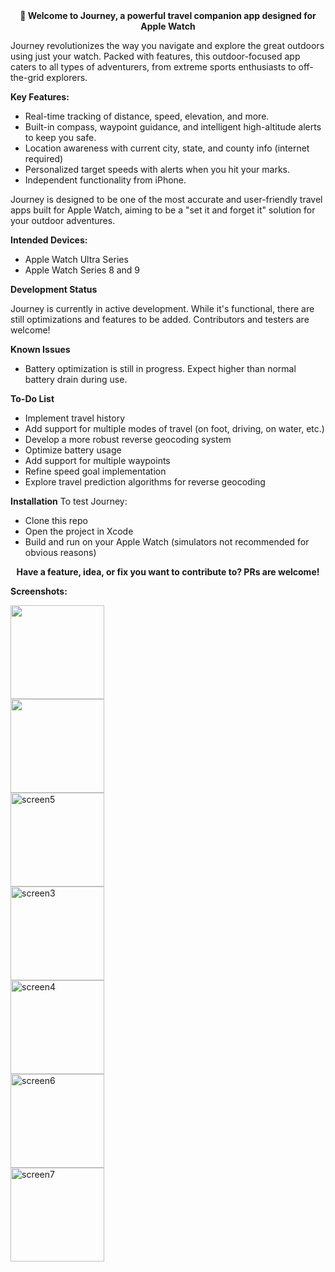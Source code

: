 <div align="center">
  <strong>👋 Welcome to Journey, a powerful travel companion app designed for Apple Watch</strong>
</div>

<p></p>

<p>
Journey revolutionizes the way you navigate and explore the great outdoors using just your watch. Packed with features, this outdoor-focused app caters to all types of adventurers, from extreme sports enthusiasts to off-the-grid explorers.
</p>

**Key Features:**

- Real-time tracking of distance, speed, elevation, and more.
- Built-in compass, waypoint guidance, and intelligent high-altitude alerts to keep you safe.
- Location awareness with current city, state, and county info (internet required)
- Personalized target speeds with alerts when you hit your marks.
- Independent functionality from iPhone.

Journey is designed to be one of the most accurate and user-friendly travel apps built for Apple Watch, aiming to be a "set it and forget it" solution for your outdoor adventures.

**Intended Devices:**

- Apple Watch Ultra Series
- Apple Watch Series 8 and 9

**Development Status**

Journey is currently in active development. While it's functional, there are still optimizations and features to be added. Contributors and testers are welcome!

**Known Issues**

- Battery optimization is still in progress. Expect higher than normal battery drain during use.

**To-Do List**

- Implement travel history
- Add support for multiple modes of travel (on foot, driving, on water, etc.)
- Develop a more robust reverse geocoding system
- Optimize battery usage
- Add support for multiple waypoints
- Refine speed goal implementation
- Explore travel prediction algorithms for reverse geocoding

**Installation**
To test Journey:

- Clone this repo
- Open the project in Xcode
- Build and run on your Apple Watch (simulators not recommended for obvious reasons)

<div align="center">
  <strong>Have a feature, idea, or fix you want to contribute to? PRs are welcome!</strong>
</div>

**Screenshots:**
<p align="left">
  <img src="https://github.com/user-attachments/assets/af56d325-6034-4116-ba6b-34ad72001f8c" width="150">
  <br>
  <img src="https://github.com/user-attachments/assets/32eaf5b6-aac6-4053-b2fd-bfb1964c95ca" width="150">
  <br>
  <img src="https://github.com/user-attachments/assets/919e904a-e4cf-48b1-9e37-141a35303f47" alt="screen5" width="150">
  <br>
  <img src="https://github.com/user-attachments/assets/441a27c9-206c-4371-ad3d-f99ac64e8c0a" alt="screen3" width="150">
  <br>
  <img src="https://github.com/user-attachments/assets/55b3cd8d-bcc7-4339-9e82-9c34f0dfed36" alt="screen4" width="150">
  <br>
  <img src="https://github.com/user-attachments/assets/62bb322d-6f8f-4a4a-b05f-626dada6c736" alt="screen6" width="150">
  <br>
  <img src="https://github.com/user-attachments/assets/896e7662-0848-4ae0-85f1-1d8f7663f8df" alt="screen7" width="150">
  <br>
</p>

